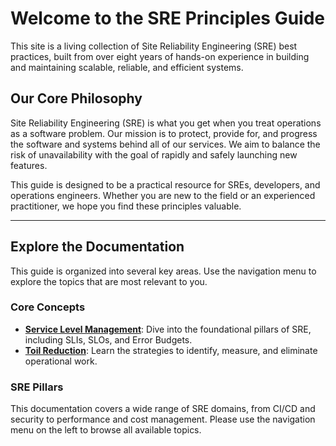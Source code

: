 # Welcome to the SRE Principles Guide

This site is a living collection of Site Reliability Engineering (SRE) best practices, built from over eight years of hands-on experience in building and maintaining scalable, reliable, and efficient systems.

## Our Core Philosophy

Site Reliability Engineering (SRE) is what you get when you treat operations as a software problem. Our mission is to protect, provide for, and progress the software and systems behind all of our services. We aim to balance the risk of unavailability with the goal of rapidly and safely launching new features.

This guide is designed to be a practical resource for SREs, developers, and operations engineers. Whether you are new to the field or an experienced practitioner, we hope you find these principles valuable.

---

## Explore the Documentation

This guide is organized into several key areas. Use the navigation menu to explore the topics that are most relevant to you.

### Core Concepts

- [**Service Level Management**](./service-level-mgt.md): Dive into the foundational pillars of SRE, including SLIs, SLOs, and Error Budgets.
- [**Toil Reduction**](./toil-reduction.md): Learn the strategies to identify, measure, and eliminate operational work.

### SRE Pillars

This documentation covers a wide range of SRE domains, from CI/CD and security to performance and cost management. Please use the navigation menu on the left to browse all available topics.

